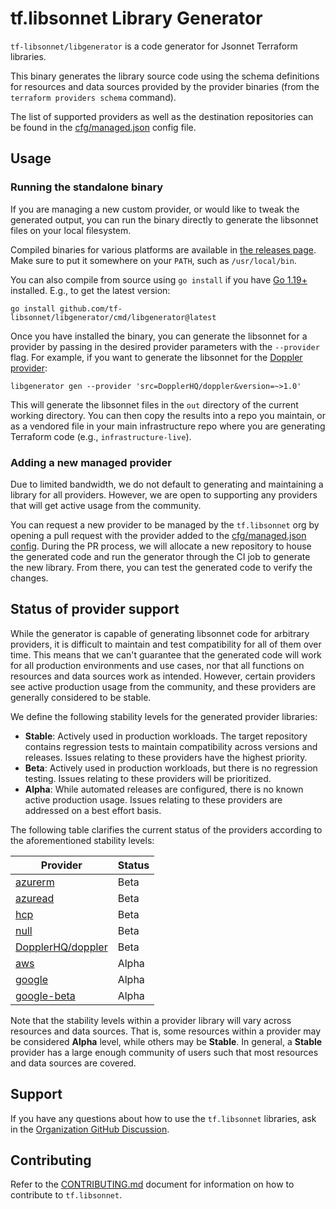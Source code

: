 # tf.libsonnet Library Generator

`tf-libsonnet/libgenerator` is a code generator for Jsonnet Terraform libraries.

This binary generates the library source code using the schema definitions for resources and data sources provided by
the provider binaries (from the `terraform providers schema` command).

The list of supported providers as well as the destination repositories can be found in the
[cfg/managed.json](./cfg/managed.json) config file.

## Usage

### Running the standalone binary

If you are managing a new custom provider, or would like to tweak the generated output, you can run the binary directly
to generate the libsonnet files on your local filesystem.

Compiled binaries for various platforms are available in [the releases
page](https://github.com/tf-libsonnet/libgenerator/releases). Make sure to put it somewhere on your `PATH`, such as
`/usr/local/bin`.

You can also compile from source using `go install` if you have [Go 1.19+](https://tip.golang.org/) installed. E.g., to
get the latest version:

```
go install github.com/tf-libsonnet/libgenerator/cmd/libgenerator@latest
```

Once you have installed the binary, you can generate the libsonnet for a provider by passing in the desired provider
parameters with the `--provider` flag. For example, if you want to generate the libsonnet for the [Doppler
provider](https://registry.terraform.io/providers/DopplerHQ/doppler/latest/docs):

```
libgenerator gen --provider 'src=DopplerHQ/doppler&version=~>1.0'
```

This will generate the libsonnet files in the `out` directory of the current working directory. You can then copy the
results into a repo you maintain, or as a vendored file in your main infrastructure repo where you are generating
Terraform code (e.g., `infrastructure-live`).

### Adding a new managed provider

Due to limited bandwidth, we do not default to generating and maintaining a library for all providers. However, we are
open to supporting any providers that will get active usage from the community.

You can request a new provider to be managed by the `tf.libsonnet` org by opening a pull request with the provider added
to the [cfg/managed.json config](./cfg/managed.json). During the PR process, we will allocate a new repository to house
the generated code and run the generator through the CI job to generate the new library. From there, you can test the
generated code to verify the changes.


## Status of provider support

While the generator is capable of generating libsonnet code for arbitrary providers, it is difficult to maintain and test
compatibility for all of them over time. This means that we can't guarantee that the generated code will work for all
production environments and use cases, nor that all functions on resources and data sources work as intended. However,
certain providers see active production usage from the community, and these providers are generally considered to be
stable.

We define the following stability levels for the generated provider libraries:

- **Stable**: Actively used in production workloads. The target repository contains regression tests to maintain
  compatibility across versions and releases. Issues relating to these providers have the highest priority.
- **Beta**: Actively used in production workloads, but there is no regression testing. Issues relating to these
  providers will be prioritized.
- **Alpha**: While automated releases are configured, there is no known active production usage. Issues relating to
  these providers are addressed on a best effort basis.

The following table clarifies the current status of the providers according to the aforementioned stability levels:

| Provider                                                               | Status |
|------------------------------------------------------------------------|--------|
| [azurerm](https://github.com/tf-libsonnet/hashicorp-azurerm)           | Beta   |
| [azuread](https://github.com/tf-libsonnet/hashicorp-azuread)           | Beta   |
| [hcp](https://github.com/tf-libsonnet/hashicorp-hcp)                   | Beta   |
| [null](https://github.com/tf-libsonnet/hashicorp-null)                 | Beta   |
| [DopplerHQ/doppler](https://github.com/tf-libsonnet/dopplerhq-doppler) | Beta   |
| [aws](https://github.com/tf-libsonnet/hashicorp-aws)                   | Alpha  |
| [google](https://github.com/tf-libsonnet/hashicorp-google)             | Alpha  |
| [google-beta](https://github.com/tf-libsonnet/hashicorp-google-beta)   | Alpha  |

Note that the stability levels within a provider library will vary across resources and data sources. That is, some
resources within a provider may be considered **Alpha** level, while others may be **Stable**. In general, a **Stable**
provider has a large enough community of users such that most resources and data sources are covered.


## Support

If you have any questions about how to use the `tf.libsonnet` libraries, ask in the [Organization GitHub
Discussion](https://github.com/orgs/tf-libsonnet/discussions).


## Contributing

Refer to the [CONTRIBUTING.md](/CONTRIBUTING.md) document for information on how to contribute to `tf.libsonnet`.
